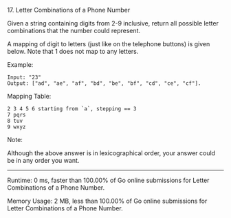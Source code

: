 17\. Letter Combinations of a Phone Number

Given a string containing digits from 2-9 inclusive, return all possible letter combinations that the number could represent.

A mapping of digit to letters (just like on the telephone buttons) is given below. Note that 1 does not map to any letters.

Example:

```
Input: "23"
Output: ["ad", "ae", "af", "bd", "be", "bf", "cd", "ce", "cf"].
```

Mapping Table:

```
2 3 4 5 6 starting from `a`, stepping == 3
7 pqrs
8 tuv
9 wxyz
```

Note:

Although the above answer is in lexicographical order, your answer could be in any order you want.

----------------------

Runtime: 0 ms, faster than 100.00% of Go online submissions for Letter Combinations of a Phone Number.

Memory Usage: 2 MB, less than 100.00% of Go online submissions for Letter Combinations of a Phone Number.
